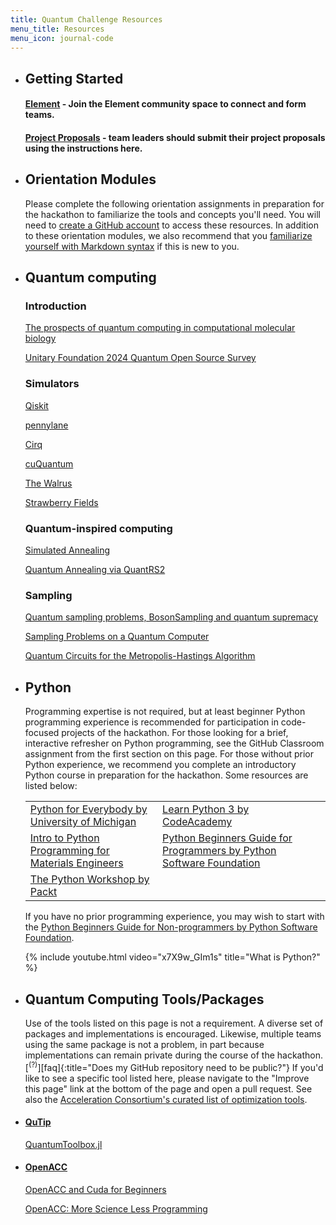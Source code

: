 ```yaml
---
title: Quantum Challenge Resources
menu_title: Resources
menu_icon: journal-code
---
```


<ul class="grid">

<li class="resource-block" markdown="1">

## Getting Started

#### [Element](https://matrix.to/#/#mqs-community-space:mozilla.org) - Join the Element community space to connect and form teams.

#### [Project Proposals](_/../submission.md) - team leaders should submit their project proposals using the instructions here.

</li>

<li class="resource-block" markdown="1">

## Orientation Modules

Please complete the following orientation assignments in preparation for the hackathon to familiarize the tools and concepts you'll need. You will need to [create a GitHub account](https://github.com/join) to access these resources. In addition to these orientation modules, we also recommend that you [familiarize yourself with Markdown syntax](https://docs.github.com/en/get-started/writing-on-github/getting-started-with-writing-and-formatting-on-github/basic-writing-and-formatting-syntax) if this is new to you.

</li>

<li class="resource-block" markdown="1">

## Quantum computing

### Introduction

[The prospects of quantum computing in computational molecular biology](https://wires.onlinelibrary.wiley.com/doi/10.1002/wcms.1481)

[Unitary Foundation 2024 Quantum Open Source Survey](https://unitaryfoundation.github.io/survey-2024/)


### Simulators

[Qiskit](https://qiskit.github.io/qiskit-aer/)

[pennylane](https://pennylane.ai/devices)

[Cirq](https://quantumai.google/cirq/simulate)

[cuQuantum](https://docs.nvidia.com/cuda/cuquantum/latest/overview.html#quantum-circuit-simulation)

[The Walrus](https://the-walrus.readthedocs.io/en/latest/)

[Strawberry Fields](https://strawberryfields.readthedocs.io/en/stable/introduction/introduction.html)


### Quantum-inspired computing

[Simulated Annealing](https://www.nature.com/articles/s41598-025-90520-3)

[Quantum Annealing via QuantRS2](https://github.com/cool-japan/quantrs)


### Sampling

[Quantum sampling problems, BosonSampling and quantum supremacy](https://www.nature.com/articles/s41534-017-0018-2)

[Sampling Problems on a Quantum Computer](https://arxiv.org/abs/2402.16341)

[Quantum Circuits for the Metropolis-Hastings Algorithm](https://arxiv.org/abs/2506.11576)

</li>

<li class="resource-block" markdown="1">


## Python

Programming expertise is not required, but at least beginner Python programming experience is recommended for participation in code-focused projects of the hackathon. For those looking for a brief, interactive refresher on Python programming, see the GitHub Classroom assignment from the first section on this page. For those without prior Python experience, we recommend you complete an introductory Python course in preparation for the hackathon. Some resources are listed below:

<table>
    <tr>
        <td><a href="https://www.coursera.org/specializations/python">Python for Everybody by University of Michigan</a></td>
        <td><a href="https://www.codecademy.com/learn/learn-python-3">Learn Python 3 by CodeAcademy</a></td>
    </tr>
    <tr>
        <td><a href="https://youtube.com/playlist?list=PLL0SWcFqypCmkHClksnGlab3wglEVMqNN">Intro to Python Programming for Materials Engineers</a></td>
        <td><a href="https://wiki.python.org/moin/BeginnersGuide/Programmers">Python Beginners Guide for Programmers by Python Software Foundation</a></td>
    </tr>
    <tr>
        <td><a href="https://courses.packtpub.com/courses/python">The Python Workshop by Packt</a></td>
    </tr>
</table>

If you have no prior programming experience, you may wish to start with the [Python Beginners Guide for Non-programmers by Python Software Foundation](https://www.python.org/about/gettingstarted/).

{% include youtube.html video="x7X9w_GIm1s" title="What is Python?" %}

</li>

<li class="resource-block" markdown="1">


## Quantum Computing Tools/Packages

Use of the tools listed on this page is not a requirement. A diverse set of packages and implementations is encouraged. Likewise, multiple teams using the same package is not a problem, in part because implementations can remain private during the course of the hackathon.[<sup>(?)</sup>][faq]{:title="Does my GitHub repository need to be public?"} If you'd like to see a specific tool listed here, please navigate to the "Improve this page" link at the bottom of the page and open a pull request. See also the [Acceleration Consortium's curated list of optimization tools](https://github.com/AccelerationConsortium/awesome-self-driving-labs#optimization).

</li>

<li class="resource-block" markdown="1">

#### [QuTip](https://qutip.org/)

[QuantumToolbox.jl](https://github.com/qutip/QuantumToolbox.jl)

</li>

<li class="resource-block" markdown="1">

#### [OpenACC](https://www.openacc.org/)

[OpenACC and Cuda for Beginners](https://enccs.github.io/OpenACC-CUDA-beginners/)

[OpenACC: More Science Less Programming](https://developer.nvidia.com/openacc)

</li>

</ul>
